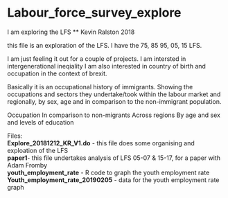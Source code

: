 # Labour_force_survey_explore
I am exploring the LFS
** Kevin Ralston 2018

this file is an exploration of the LFS. I have the 75, 85 95, 05, 15 LFS. 

I am just feeling it out for a couple of projects.
I am intersted in intergenerational ineqiality
I am also interested in country of birth and occupation in the context of brexit.

Basically it is an occupational history of immigrants. Showing the occupations and sectors they undertake/took within the labour market and regionally, by sex, age and in 
comparison to the non-immigrant population. 

Occupation
In comparison to non-migrants
	Across regions
	By age and sex and levels of education
	
	
Files:<br/> 
**Explore_20181212_KR_V1.do** - this file does some organising and exploation of the LFS<br/>
**paper1**- this file undertakes analysis of LFS 05-07 & 15-17, for a paper with Adam Fromby<br/>
**youth_employment_rate** - R code to graph the youth employment rate<br/>
**Youth_employment_rate_20190205** - data for the youth employment rate graph
